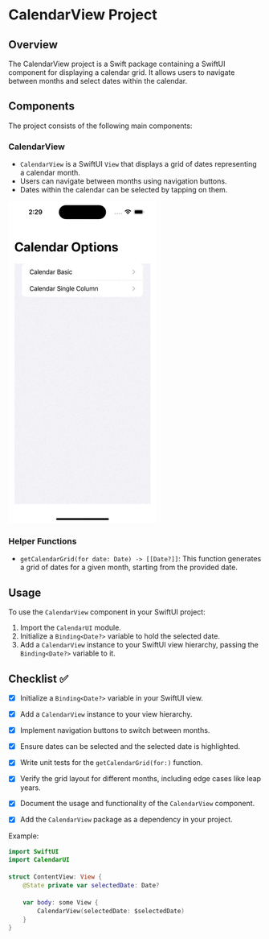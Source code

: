 
# CalendarView Project

## Overview
The CalendarView project is a Swift package containing a SwiftUI component for displaying a calendar grid. It allows users to navigate between months and select dates within the calendar.

## Components
The project consists of the following main components:

### CalendarView
- `CalendarView` is a SwiftUI `View` that displays a grid of dates representing a calendar month.
- Users can navigate between months using navigation buttons.
- Dates within the calendar can be selected by tapping on them.

![Demo](https://raw.githubusercontent.com/codedeman/Calendar/main/ImageDemo/Simulator%20Screen%20Recording%20-%20iPhone%2015%20-%202024-06-20%20at%2014.29.23.gif)


### Helper Functions
- `getCalendarGrid(for date: Date) -> [[Date?]]`: This function generates a grid of dates for a given month, starting from the provided date.

## Usage
To use the `CalendarView` component in your SwiftUI project:
1. Import the `CalendarUI` module.
2. Initialize a `Binding<Date?>` variable to hold the selected date.
3. Add a `CalendarView` instance to your SwiftUI view hierarchy, passing the `Binding<Date?>` variable to it.

## Checklist ✅
- [X] Initialize a `Binding<Date?>` variable in your SwiftUI view.
- [X] Add a `CalendarView` instance to your view hierarchy.
- [X] Implement navigation buttons to switch between months.
- [X] Ensure dates can be selected and the selected date is highlighted.
- [X] Write unit tests for the `getCalendarGrid(for:)` function.
- [X] Verify the grid layout for different months, including edge cases like leap years.
- [X] Document the usage and functionality of the `CalendarView` component.
- [X] Add the `CalendarView` package as a dependency in your project.


Example:
```swift
import SwiftUI
import CalendarUI

struct ContentView: View {
    @State private var selectedDate: Date?

    var body: some View {
        CalendarView(selectedDate: $selectedDate)
    }
}
